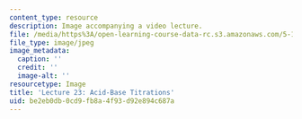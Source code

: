 ```yaml
---
content_type: resource
description: Image accompanying a video lecture.
file: /media/https%3A/open-learning-course-data-rc.s3.amazonaws.com/5-111-principles-of-chemical-science-fall-2008/be2eb0db0cd9fb8a4f93d92e894c687a_23.jpg
file_type: image/jpeg
image_metadata:
  caption: ''
  credit: ''
  image-alt: ''
resourcetype: Image
title: 'Lecture 23: Acid-Base Titrations'
uid: be2eb0db-0cd9-fb8a-4f93-d92e894c687a
---
```

